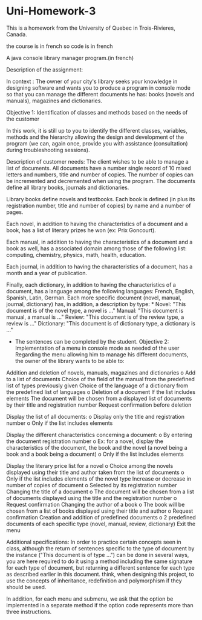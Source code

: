 # Uni-Homework-3

This is a homework from the University of Quebec in Trois-Rivieres, Canada.

the course is in french so code is in french

A java console library manager program.(in french)

Description of the assignment:

In context :
The owner of your city's library seeks your knowledge in designing
software and wants you to produce a program in console mode so that you can manage
the different documents he has: books (novels and manuals), magazines and dictionaries.

Objective 1: Identification of classes and methods based on the needs of the
customer

In this work, it is still up to you to identify the different classes, variables, methods and the
hierarchy allowing the design and development of the program (we can, again
once, provide you with assistance (consultation) during troubleshooting sessions).

Description of customer needs:
The client wishes to be able to manage a list of documents. All documents have a number
single record of 10 mixed letters and numbers, title and number of copies. The
number of copies can be incremented and decremented when using the program. The
documents define all library books, journals and dictionaries.

Library books define novels and textbooks. Each book is defined (in
plus its registration number, title and number of copies) by name
and a number of pages.

Each novel, in addition to having the characteristics of a document and a book, has a list of
literary prizes he won (ex: Prix Goncourt).

Each manual, in addition to having the characteristics of a document and a book as well, has a
associated domain among those of the following list: computing, chemistry, physics,
math, health, education.

Each journal, in addition to having the characteristics of a document, has a month and a year of
publication.

Finally, each dictionary, in addition to having the characteristics of a document, has a
language among the following languages: French, English, Spanish, Latin, German.
Each more specific document (novel, manual, journal, dictionary) has, in addition, a
description by type: *
Novel: "This document is of the novel type, a novel is ..."
Manual: "This document is manual, a manual is ..."
Review: "This document is of the review type, a review is ..."
Dictionary: "This document is of dictionary type, a dictionary is ..."
* The sentences can be completed by the student.
Objective 2: Implementation of a menu in console mode as needed
of the user
Regarding the menu allowing him to manage his different documents, the owner of the
library wants to be able to:

Addition and deletion of novels, manuals, magazines and dictionaries
o Add to a list of documents
 Choice of the field of the manual from the predefined list of types
previously given
 Choice of the language of a dictionary from the predefined list of
languages
o Deletion of a document
 If the list includes elements
 The document will be chosen from a displayed list of documents by their
title and registration number
 Request confirmation before deletion
 
Display the list of all documents:
o Display only the title and registration number
o Only if the list includes elements

Display the different characteristics concerning a document:
o By entering the document registration number
o Ex: for a novel, display the characteristics of the document, the book and the
novel (a novel being a book and a book being a document)
o Only if the list includes elements

Display the literary price list for a novel
o Choice among the novels displayed using their title and author taken from the list
of documents
o Only if the list includes elements of the novel type
Increase or decrease in number of copies of document
o Selected by its registration number
Changing the title of a document
o The document will be chosen from a list of documents displayed using the title
and the registration number
o Request confirmation
Changing the author of a book
o The book will be chosen from a list of books displayed using their title and
author
o Request confirmation
Creation and addition of predefined documents
o 2 predefined documents of each specific type (novel, manual, review,
dictionary)
Exit the menu

Additional specifications:
In order to practice certain concepts seen in class, although the return of sentences
specific to the type of document by the instance ("This document is of type ...") can
be done in several ways, you are here required to do it using a method
including the same signature for each type of document, but returning a
different sentence for each type as described earlier in this document. think,
when designing this project, to use the concepts of inheritance, redefinition and
polymorphism if they should be used.

In addition, for each menu and submenu, we ask that the option be
implemented in a separate method if the option code represents more than three
instructions.
